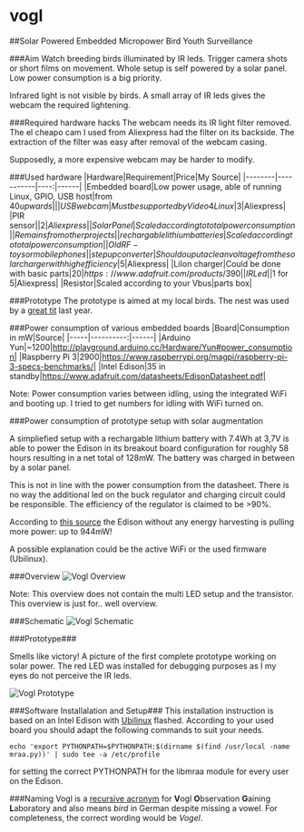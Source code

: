 # vogl
##Solar Powered Embedded Micropower Bird Youth Surveillance

###Aim 
Watch breeding birds illuminated by IR leds. Trigger camera shots or short films on movement. Whole setup is
self powered by a solar panel. Low power consumption is a big priority.

Infrared light is not visible by birds. A small array of IR leds gives the webcam the required lightening.

###Required hardware hacks
The webcam needs its IR light filter removed. The el cheapo cam I used from Aliexpress had the filter on its backside. The
extraction of the filter was easy after removal of the webcam casing.

Supposedly, a more expensive webcam may be harder to modify.

###Used hardware
|Hardware|Requirement|Price|My Source|
|--------|-----------|----:|------|
|Embedded board|Low power usage, able of running Linux, GPIO, USB host|from $40 upwards||
|USB webcam|Must be supported by Video4Linux|$3|Aliexpress|
|PIR sensor||$2|Aliexpress|
|Solar Panel|Scaled according to total power consumption||Remains from other projects|
|rechargable lithium batteries|Scaled according to total power consumption||Old RF-toys or mobile phones|
|step up converter|Should ouput a clean voltage from the solar charger with high efficiency|$5|Aliexpress|
|LiIon charger|Could be done with basic parts|$20|https://www.adafruit.com/products/390|
|IR Led||$1 for 5|Aliexpress|
|Resistor|Scaled according to your Vbus|parts box|

###Prototype
The prototype is aimed at my local birds. The nest was used by a [great tit](https://en.wikipedia.org/wiki/Great_tit) last year.

###Power consumption of various embedded boards
|Board|Consumption in mW|Source|
|-----|----------:|------|
|Arduino Yun|~1200|http://playground.arduino.cc/Hardware/Yun#power_consumption|
|Raspberry Pi 3|2900|https://www.raspberrypi.org/magpi/raspberry-pi-3-specs-benchmarks/|
|Intel Edison|35 in standby|https://www.adafruit.com/datasheets/EdisonDatasheet.pdf|

Note: Power consumption varies between idling, using the integrated WiFi and booting up. I tried to get 
numbers for idling with WiFi turned on.

###Power consumption of prototype setup with solar augmentation

A simpliefied setup with a rechargable lithium battery with 7.4Wh at 3,7V is able to power the Edison in its breakout
board configuration for roughly 58 hours resulting in a net total of 128mW. The battery was charged in between by 
a solar panel.

This is not in line with the power consumption from the datasheet. There is no way the additional led on the buck
regulator and charging circuit could be responsible. The efficiency of the regulator is claimed to be >90%.

According to [this source](https://scivision.co/measured-power-consumption-of-intel-edison/) the Edison without any
energy harvesting is pulling more power: up to 944mW!

A possible explanation could be the active WiFi or the used firmware (Ubilinux).

###Overview
![Vogl Overview](https://github.com/barde/vogl/raw/master/overview.png)

Note: This overview does not contain the multi LED setup and the transistor. This overview is just for.. well overview.

###Schematic
![Vogl Schematic](https://github.com/barde/vogl/raw/master/schematic.png)

###Prototype###

Smells like victory! A picture of the first complete prototype working on solar power. The red LED was installed for debugging
purposes as I my eyes do not perceive the IR leds.

![Vogl Prototype](https://github.com/barde/vogl/raw/master/vogl_protoype_setup.jpg)

###Software Installalation and Setup###
This installation instruction is based on an Intel Edison with [Ubilinux](http://www.emutexlabs.com/ubilinux) flashed. 
According to your used board you should adapt the following commands to suit your needs.

```
echo 'export PYTHONPATH=$PYTHONPATH:$(dirname $(find /usr/local -name mraa.py))' | sudo tee -a /etc/profile
```
for setting the correct PYTHONPATH for the libmraa module for every user on the Edison.


###Naming
Vogl is a [recursive acronym](https://en.wikipedia.org/wiki/Recursive_acronym) for
**V**ogl
**O**bservation
**G**aining
**L**aboratory
and also means *bird* in German despite missing a vowel. For completeness, the correct wording
would be *Vogel*.
